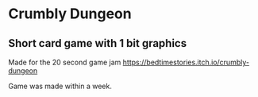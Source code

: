# Crumbly Dungeon
Short card game with 1 bit graphics
-------------------------------------------------------
Made for the 20 second game jam https://bedtimestories.itch.io/crumbly-dungeon

Game was made within a week.
